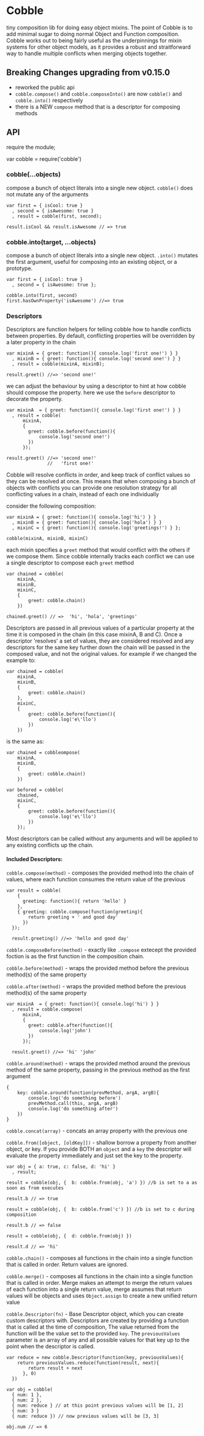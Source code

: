 Cobble
========

tiny composition lib for doing easy object mixins. The point of Cobble is to add minimal sugar to doing normal Object and Function composition. Cobble works out to being fairly useful as the underpinnings for mixin systems for other object models, as it provides a robust and straitforward way to handle multiple conflicts when merging objects together.

## Breaking Changes upgrading from  v0.15.0

- reworked the public api
- `cobble.compose()` and `cobble.composeInto()` are now `cobble()` and `cobble.into()` respectively
- there is a NEW `compose` method that is a descriptor for composing methods

## API

require the module; 

  var cobble = require('cobble')

### cobble(...objects)
compose a bunch of object literals into a single new object. `cobble()` does not mutate any of the arguments

    var first = { isCool: true }
      , second = { isAwesome: true }
      , result = cobble(first, second);

    result.isCool && result.isAwesome // => true

### cobble.into(target, ...objects)
compose a bunch of object literals into a single new object. `.into()` mutates the first argument, useful for composing into an existing object, or a prototype.

    var first = { isCool: true }
      , second = { isAwesome: true };

    cobble.into(first, second)
    first.hasOwnProperty('isAwesome') //=> true

### Descriptors
Descriptors are function helpers for telling cobble how to handle conflicts between properties. By default, conflicting properties will be overridden by a later property in the chain
    
    var mixinA = { greet: function(){ console.log('first one!') } }
      , mixinB = { greet: function(){ console.log('second one!') } }
      , result = cobble(mixinA, mixinB);

    result.greet() //=> 'second one!'

we can adjust the behaviour by using a descriptor to hint at how cobble should compose the property. here we use the `before` descriptor to decorate the property.

    var mixinA  = { greet: function(){ console.log('first one!') } }
      , result = cobble(
          mixinA, 
          {
            greet: cobble.before(function(){ 
                console.log('second one!') 
            })
          });

    result.greet() //=> 'second one!' 
                   //   'first one!'

Cobble will resolve conflicts in order, and keep track of conflict values so they can be resolved at once. This means that when composing a bunch of objects with conflicts you can provide one resolution strategy for all conflicting values in a chain, instead of each one individually

consider the following composition:

    var mixinA = { greet: function(){ console.log('hi') } }
      , mixinB = { greet: function(){ console.log('hola') } }
      , mixinC = { greet: function(){ console.log('greetings!') } };

    cobble(mixinA, mixinB, mixinC)

each mixin specifies a `greet` method that would conflict with the others if we compose them. Since cobble internally tracks each conflict we can use a single descriptor to compose each `greet` method

    var chained = cobble(
        mixinA, 
        mixinB, 
        mixinC, 
        {
            greet: cobble.chain()
        })

    chained.greet() // =>  'hi', 'hola', 'greetings'

Descriptors are passed in all previous values of a particular property at the time it is composed in the chain (in this case mixinA, B and C). Once a descriptor 'resolves' a set of values, they are considered resolved and any descriptors for the same key further down the chain will be passed in the composed value, and not the original values. for example if we changed the example to: 

    var chained = cobble(
        mixinA, 
        mixinB, 
        {
            greet: cobble.chain()
        },
        mixinC,
        {
            greet: cobble.before(function(){
                console.log('e\'llo')    
            })
        })

is the same as:

    var chained = cobbleompose(
        mixinA, 
        mixinB, 
        {
            greet: cobble.chain()
        })

    var befored = cobble(
        chained,    
        mixinC,
        {
            greet: cobble.before(function(){
                console.log('e\'llo')    
            })
        });

Most descriptors can be called without any arguments and will be applied to any existing conflicts up the chain.

#### Included Descriptors:

`cobble.compose(method)` - composes the provided method into the chain of values, where each function consumes the return value of the previous

    var result = cobble(
        { 
          greeting: function(){ return 'hello' }
        },
        { greeting: cobble.compose(function(greeting){ 
            return greeting + ' and good day'
          })
      });

      result.greeting() //=> 'hello and good day' 

`cobble.composeBefore(method)` - exactly like `.compose` extecept the provided foction is as the first function in the composition chain.

`cobble.before(method)` - wraps the provided method before the previous method(s) of the same property  

`cobble.after(method)` - wraps the provided method before the previous method(s) of the same property

    var mixinA  = { greet: function(){ console.log('hi') } }
      , result = cobble.compose(
          mixinA, 
          {
            greet: cobble.after(function(){ 
                console.log('john') 
            })
          });

      result.greet() //=> 'hi' 'john' 

`cobble.around(method)` - wraps the provided method around the previous method of the same property, passing in the previous method as the first argument 
    
    {
        key: cobble.around(function(prevMethod, argA, argB){
            console.log('do something before')
            prevMethod.call(this, argA, argB)
            console.log('do something after')
        })
    }     

`cobble.concat(array)` - concats an array property with the previous one
 
`cobble.from([object, [oldKey]])` - shallow borrow a property from another object, or key. If you provide BOTH an `object` and a `key` the descriptor will evaluate the property immediately and just set the key to the property. 

    var obj = { a: true, c: false, d: 'hi' }
      , result;

    result = cobble(obj, {  b: cobble.from(obj, 'a') }) //b is set to a as soon as from executes

    result.b // => true

    result = cobble(obj, {  b: cobble.from('c') }) //b is set to c during composition

    result.b // => false

    result = cobble(obj, {  d: cobble.from(obj) })

    result.d // => 'hi'

`cobble.chain()` - composes all functions in the chain into a single function that is called in order. Return values are ignored.

`cobble.merge()` - composes all functions in the chain into a single function that is called in order. Merge makes an attempt to merge the return values of each function into a single return value, merge assumes that return values will be objects and uses `Object.assign` to create a new unified return value

`cobble.Descriptor(fn)` - Base Descriptor object, which you can create custom descriptors with. Descriptors are created by providing a function that is called at the time of composition, The value returned from the function will be the value set to the provided `key`. The `previousValues` parameter is an array of any and all possible values for that key up to the point when the descriptor is called.

    var reduce = new cobble.Descriptor(function(key, previousValues){
        return previousValues.reduce(function(result, next){
            return result + next
          }, 0)
      })

    var obj = cobble(
      { num: 1 },
      { num: 2 },
      { num: reduce } // at this point previous values will be [1, 2]
      { num: 3 }
      { num: reduce }) // now previous values will be [3, 3]

    obj.num // => 6